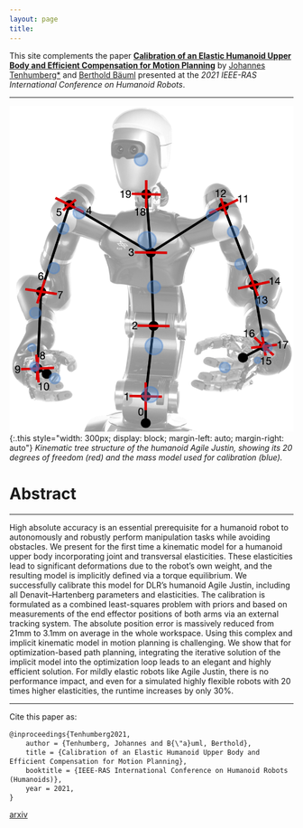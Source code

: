 ```yaml
---
layout: page
title: 
---
```


This site complements the paper [**Calibration of an Elastic Humanoid Upper Body and Efficient Compensation for Motion Planning**](https://ieeexplore.ieee.org/abstract/document/9555793) by
[Johannes Tenhumberg\*](https://scholar.google.com/citations?user=2RZuYZMAAAAJ) and [Berthold Bäuml](https://scholar.google.com/citations?user=fjvpDsEAAAAJ) presented at the _2021 IEEE-RAS International Conference on Humanoid Robots_.

---
![mass model](/assets/imgs/strich_justin.jpg){:.this 
style="width: 300px; 
display: block;
margin-left: auto;
margin-right: auto"}
*Kinematic tree structure of the humanoid Agile Justin, showing its 20 degrees of freedom (red) and the mass model used for calibration (blue).*

# Abstract
---
High absolute accuracy is an essential prerequisite for a humanoid robot to autonomously and robustly perform manipulation tasks while avoiding obstacles. 
We present for the first time a kinematic model for a humanoid upper body incorporating joint and transversal elasticities. 
These elasticities lead to significant deformations due to the robot’s own weight, and the resulting model is implicitly defined via a torque equilibrium. 
We successfully calibrate this model for DLR’s humanoid Agile Justin, including all Denavit–Hartenberg parameters and elasticities. 
The calibration is formulated as a combined least-squares problem with priors and based on measurements of the end effector positions of both arms via an external tracking system. 
The absolute position error is massively reduced from 21mm to 3.1mm on average in the whole workspace. Using this complex and implicit kinematic model in motion planning is challenging. 
We show that for optimization-based path planning, integrating the iterative solution of the implicit model into the optimization loop leads to an elegant and highly efficient solution. 
For mildly elastic robots like Agile Justin, there is no performance impact, and even for a simulated highly flexible robots with 20 times higher elasticities, the runtime increases by only 30%.

---
Cite this paper as:

    @inproceedings{Tenhumberg2021,
        author = {Tenhumberg, Johannes and B{\"a}uml, Berthold},
        title = {Calibration of an Elastic Humanoid Upper Body and Efficient Compensation for Motion Planning},
        booktitle = {IEEE-RAS International Conference on Humanoid Robots (Humanoids)},
        year = 2021,
    }

[arxiv](https://arxiv.org/pdf/2311.08333)